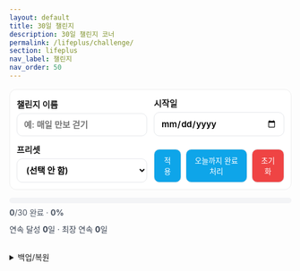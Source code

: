 ```yaml
---
layout: default
title: 30일 챌린지
description: 30일 챌린지 코너
permalink: /lifeplus/challenge/
section: lifeplus
nav_label: 챌린지
nav_order: 50
---
```



<!-- 30일 챌린지: 붙여넣기만 하면 동작 -->
<div id="challenge-app" class="challenge-wrap">
  <!-- 설정/상태 -->
  <div class="toolbar">
    <label>챌린지 이름
      <input id="ch-name" type="text" placeholder="예: 매일 만보 걷기">
    </label>
    <label>시작일
      <input id="ch-start" type="date">
    </label>
    <label>프리셋
      <select id="ch-preset">
        <option value="">(선택 안 함)</option>
        <option value="매일 만보 걷기">매일 만보 걷기</option>
        <option value="하루 20분 독서">하루 20분 독서</option>
        <option value="10분 명상">10분 명상</option>
        <option value="물 2리터 마시기">물 2리터 마시기</option>
      </select>
    </label>
    <div class="toolbar-actions">
      <button id="btn-apply">적용</button>
      <button id="btn-today">오늘까지 완료 처리</button>
      <button id="btn-reset" class="danger">초기화</button>
    </div>
  </div>

  <!-- 진행 요약 -->
  <div class="summary">
    <div class="progress">
      <div class="bar"><span id="bar-fill" style="width:0%"></span></div>
      <div class="progress-text"><strong id="done-count">0</strong>/30 완료 · <strong id="percent">0%</strong></div>
    </div>
    <div class="streaks">
      연속 달성 <strong id="streak">0</strong>일 · 최장 연속 <strong id="best-streak">0</strong>일
    </div>
  </div>

  <!-- 30일 그리드 -->
  <div id="grid" class="grid-30" role="group" aria-label="30일 체크리스트"></div>

  <!-- 백업/복원 -->
  <details class="backup">
    <summary>백업/복원</summary>
    <div class="backup-row">
      <button id="btn-export">내보내기(JSON)</button>
      <button id="btn-import">가져오기(JSON)</button>
      <input id="file-import" type="file" accept="application/json" hidden>
    </div>
    <textarea id="export-box" rows="6" placeholder="내보내기 클릭 시 JSON이 여기에 표시됩니다. 붙여넣고 가져오기 해도 됩니다."></textarea>
  </details>
</div>

<style>
/* ====== 스코프: .challenge-wrap 하위만 스타일 ====== */
.challenge-wrap { margin-top:16px }
.challenge-wrap .toolbar {
  display:grid; gap:12px; grid-template-columns: repeat(auto-fit,minmax(220px,1fr));
  align-items:end; background:#fff; border:1px solid #eee; border-radius:12px; padding:12px;
}
.challenge-wrap label { display:flex; flex-direction:column; gap:6px; font-weight:600; font-size:.95rem }
.challenge-wrap input[type="text"],
.challenge-wrap input[type="date"],
.challenge-wrap select {
  border:1px solid #e5e7eb; border-radius:10px; padding:10px 12px; background:#fff; font:inherit;
}
.challenge-wrap .toolbar-actions { display:flex; gap:8px; align-items:center; }
.challenge-wrap button {
  border:1px solid #e5e7eb; background:#0ea5e9; color:#fff; border-radius:10px; padding:10px 14px; cursor:pointer;
}
.challenge-wrap button:hover { filter:brightness(0.95) }
.challenge-wrap button.danger { background:#ef4444 }

.challenge-wrap .summary { display:grid; gap:10px; margin:14px 0 }
.challenge-wrap .progress .bar { height:10px; background:#f3f4f6; border-radius:999px; overflow:hidden }
.challenge-wrap .progress .bar span { display:block; height:100%; background:#22c55e; transition:width .2s }
.challenge-wrap .progress-text { margin-top:6px; color:#4b5563 }
.challenge-wrap .streaks { color:#374151 }

.challenge-wrap .grid-30 {
  display:grid; grid-template-columns: repeat(6, minmax(0,1fr)); gap:10px;
}
@media (max-width: 720px){ .challenge-wrap .grid-30{ grid-template-columns: repeat(4, minmax(0,1fr)); } }
.challenge-wrap .day {
  background:#fff; border:1px solid #eee; border-radius:12px; padding:10px;
  display:flex; flex-direction:column; gap:8px; min-height:78px;
}
.challenge-wrap .day .top { display:flex; justify-content:space-between; align-items:center; }
.challenge-wrap .day .dnum { font-weight:800 }
.challenge-wrap .day .date { font-size:.82rem; color:#6b7280 }
.challenge-wrap .day .check { display:flex; align-items:center; gap:8px }
.challenge-wrap .day input[type="checkbox"]{
  width:18px; height:18px; accent-color:#10b981; cursor:pointer;
}
.challenge-wrap .day.done { outline:2px solid rgba(34,197,94,.35); background:linear-gradient(0deg, rgba(34,197,94,.05), rgba(34,197,94,.05)) }
.challenge-wrap .today { border-color:#60a5fa; box-shadow:0 0 0 2px rgba(96,165,250,.25) inset }

.challenge-wrap .backup { margin-top:16px }
.challenge-wrap .backup-row { display:flex; gap:8px; margin:8px 0 }
.challenge-wrap textarea { width:100%; border:1px solid #e5e7eb; border-radius:10px; padding:10px 12px; font:inherit }
</style>

<script>
(function(){
  // --- 저장 키(페이지 경로별로 구분) ---
  const KEY = 'challenge:' + (window.location.pathname || '/lifeplus/challenge/');
  const $ = (sel, root=document)=> root.querySelector(sel);
  const $$ = (sel, root=document)=> Array.from(root.querySelectorAll(sel));

  // --- 상태 ---
  const state = {
    name: '',
    start: isoToday(),
    days: 30,
    ticks: Array(30).fill(false), // 각 일자 완료 여부
    bestStreak: 0,
  };

  // --- 초기 로드/머지 ---
  try {
    const saved = JSON.parse(localStorage.getItem(KEY) || '{}');
    Object.assign(state, saved, { days: 30, ticks: (saved.ticks||[]).slice(0,30).concat(Array(30).fill(false)).slice(0,30) });
  } catch(e){ /* ignore */ }

  // --- 엘리먼트 ---
  const app = document.getElementById('challenge-app');
  const grid = document.getElementById('grid');
  const nameInput = document.getElementById('ch-name');
  const startInput = document.getElementById('ch-start');
  const preset = document.getElementById('ch-preset');
  const btnApply = document.getElementById('btn-apply');
  const btnToday = document.getElementById('btn-today');
  const btnReset = document.getElementById('btn-reset');
  const doneCount = document.getElementById('done-count');
  const percent = document.getElementById('percent');
  const barFill = document.getElementById('bar-fill');
  const streakEl = document.getElementById('streak');
  const bestStreakEl = document.getElementById('best-streak');

  // --- 값 주입 ---
  nameInput.value = state.name || '';
  startInput.value = state.start || isoToday();

  // --- 렌더 ---
  function render(){
    // 30일 칸 구성
    grid.innerHTML = '';
    const start = new Date(state.start);
    for(let i=0;i<state.days;i++){
      const d = new Date(start); d.setDate(start.getDate()+i);
      const iso = d.toISOString().slice(0,10);
      const isToday = iso === isoToday();

      const cell = document.createElement('div');
      cell.className = 'day' + (state.ticks[i] ? ' done' : '') + (isToday ? ' today' : '');
      cell.setAttribute('data-index', i);

      const top = document.createElement('div'); top.className='top';
      const dnum = document.createElement('div'); dnum.className='dnum'; dnum.textContent = (i+1)+'일차';
      const date = document.createElement('div'); date.className='date'; date.textContent = iso.replaceAll('-','/');
      top.appendChild(dnum); top.appendChild(date);

      const check = document.createElement('label'); check.className='check';
      const cb = document.createElement('input'); cb.type='checkbox'; cb.checked = !!state.ticks[i];
      cb.addEventListener('change', ()=>{
        state.ticks[i] = cb.checked; save(); updateSummary(); cell.classList.toggle('done', cb.checked);
      });
      const span = document.createElement('span'); span.textContent = state.name ? state.name : '완료';
      check.appendChild(cb); check.appendChild(span);

      cell.appendChild(top); cell.appendChild(check);
      grid.appendChild(cell);
    }
    updateSummary();
  }

  // --- 요약(진행률/스트릭) ---
  function updateSummary(){
    const done = state.ticks.filter(Boolean).length;
    const pct  = Math.round(done/state.days*100);
    doneCount.textContent = done;
    percent.textContent = pct + '%';
    barFill.style.width = pct + '%';

    // streak 계산: 시작일부터 연속 완료
    const streak = calcStreak(state.ticks);
    streakEl.textContent = streak;
    state.bestStreak = Math.max(state.bestStreak||0, streak);
    bestStreakEl.textContent = state.bestStreak||0;
    save(false); // 자잘한 업데이트는 즉시 저장
  }

  function calcStreak(arr){
    let s=0; for(const v of arr){ if(v) s++; else break; } return s;
  }

  // --- 저장/불러오기 ---
  function save(force=true){
    localStorage.setItem(KEY, JSON.stringify(state));
    if(force) render();
  }

  // --- 이벤트 ---
  btnApply.addEventListener('click', ()=>{
    if(preset.value && !nameInput.value) nameInput.value = preset.value;
    state.name = nameInput.value.trim();
    state.start = startInput.value || isoToday();
    save();
  });

  btnToday.addEventListener('click', ()=>{
    const diff = dateDiffDays(new Date(state.start), new Date()); // 시작~오늘
    const upto = Math.min(state.days, Math.max(0, diff+1)); // 오늘 포함
    for(let i=0;i<upto;i++) state.ticks[i] = true;
    save();
  });

  btnReset.addEventListener('click', ()=>{
    if(!confirm('모든 진행도를 초기화할까요?')) return;
    state.ticks = Array(30).fill(false);
    state.bestStreak = 0;
    save();
  });

  // 내보내기/가져오기
  const btnExport = document.getElementById('btn-export');
  const btnImport = document.getElementById('btn-import');
  const fileImport = document.getElementById('file-import');
  const exportBox = document.getElementById('export-box');

  btnExport.addEventListener('click', ()=>{
    const json = JSON.stringify(state, null, 2);
    exportBox.value = json;
    // 파일 다운로드
    const blob = new Blob([json], {type:'application/json'});
    const url = URL.createObjectURL(blob);
    const a = document.createElement('a');
    a.href = url; a.download = 'challenge-backup.json'; a.click();
    URL.revokeObjectURL(url);
  });

  btnImport.addEventListener('click', ()=>{
    if(exportBox.value.trim()){
      try{
        const data = JSON.parse(exportBox.value);
        Object.assign(state, data, { days:30, ticks:(data.ticks||[]).slice(0,30).concat(Array(30).fill(false)).slice(0,30) });
        save();
      }catch(e){ alert('유효한 JSON이 아닙니다.'); }
    }else{
      fileImport.click();
    }
  });
  fileImport.addEventListener('change', (e)=>{
    const file = e.target.files[0]; if(!file) return;
    const reader = new FileReader();
    reader.onload = () => {
      try{
        const data = JSON.parse(reader.result);
        Object.assign(state, data, { days:30, ticks:(data.ticks||[]).slice(0,30).concat(Array(30).fill(false)).slice(0,30) });
        save();
      }catch(e){ alert('유효한 JSON이 아닙니다.'); }
    };
    reader.readAsText(file);
  });

  // --- 유틸 ---
  function isoToday(){
    const d = new Date(); d.setHours(0,0,0,0);
    return d.toISOString().slice(0,10);
  }
  function dateDiffDays(a,b){ // b-a (일수)
    const d1 = new Date(a); d1.setHours(0,0,0,0);
    const d2 = new Date(b); d2.setHours(0,0,0,0);
    return Math.floor((d2 - d1) / 86400000);
  }

  // --- 최초 렌더 ---
  render();
})();
</script>
